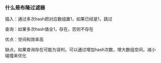 ### 什么是布隆过滤器

插入：通过多次hash把对应数组置1，如果已经是1，跳过

查询：如果多次hash值全1，存在，否则不存在

优点：空间和效率高

缺点，如果查询存在可能为误判，可以通过增加hash次数，增大数组空间，减小碰撞来优化
